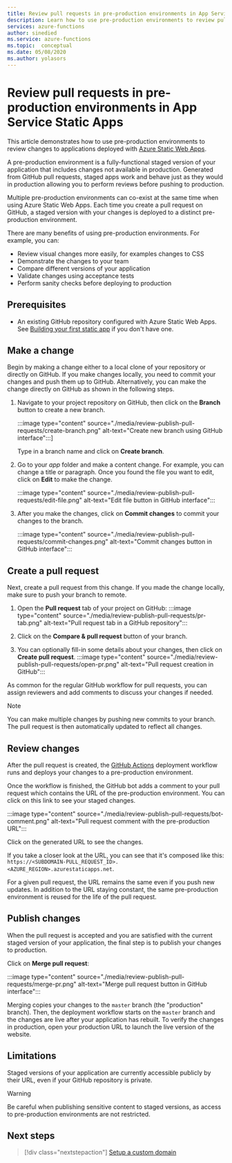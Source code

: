```yaml
---
title: Review pull requests in pre-production environments in App Service Static Apps
description: Learn how to use pre-production environments to review pull requests changes in App Service Static Apps.
services: azure-functions
author: sinedied
ms.service: azure-functions
ms.topic:  conceptual
ms.date: 05/08/2020
ms.author: yolasors
---
```


# Review pull requests in pre-production environments in App Service Static Apps

This article demonstrates how to use pre-production environments to review changes to applications deployed with [Azure Static Web Apps](overview.md).


A pre-production environment is a fully-functional staged version of your application that includes changes not available in production. Generated from GitHub pull requests, staged apps work and behave just as they would in production allowing you to perform reviews before pushing to production.

Multiple pre-production environments can co-exist at the same time when using Azure Static Web Apps. Each time you create a pull request on GitHub, a staged version with your changes is deployed to a distinct pre-production environment.

There are many benefits of using pre-production environments. For example, you can:
- Review visual changes more easily, for examples changes to CSS
- Demonstrate the changes to your team
- Compare different versions of your application
- Validate changes using acceptance tests
- Perform sanity checks before deploying to production

## Prerequisites

- An existing GitHub repository configured with Azure Static Web Apps. See [Building your first static app](getting-started.md) if you don't have one.

## Make a change

Begin by making a change either to a local clone of your repository or directly on GitHub. If you make changes locally, you need to commit your changes and push them up to GitHub. Alternatively, you can make the change directly on GitHub as shown in the following steps.

1. Navigate to your project repository on GitHub, then click on the **Branch** button to create a new branch.

    :::image type="content" source="./media/review-publish-pull-requests/create-branch.png" alt-text="Create new branch using GitHub interface":::]

    Type in a branch name and click on **Create branch**.

1. Go to your _app_ folder and make a content change. For example, you can change a title or paragraph. Once you found the file you want to edit, click on **Edit** to make the change.
    
    :::image type="content" source="./media/review-publish-pull-requests/edit-file.png" alt-text="Edit file button in GitHub interface":::

1. After you make the changes, click on **Commit changes** to commit your changes to the branch.

    :::image type="content" source="./media/review-publish-pull-requests/commit-changes.png" alt-text="Commit changes button in GitHub interface":::

## Create a pull request

Next, create a pull request from this change. If you made the change locally, make sure to push your branch to remote.

1. Open the **Pull request** tab of your project on GitHub:
    :::image type="content" source="./media/review-publish-pull-requests/pr-tab.png" alt-text="Pull request tab in a GitHub repository":::

1. Click on the **Compare & pull request** button of your branch.

1. You can optionally fill-in some details about your changes, then click on **Create pull request**.
    :::image type="content" source="./media/review-publish-pull-requests/open-pr.png" alt-text="Pull request creation in GitHub":::

As common for the regular GitHub workflow for pull requests, you can assign reviewers and add comments to discuss your changes if needed.

> [!NOTE]
> You can make multiple changes by pushing new commits to your branch. The pull request is then automatically updated to reflect all changes.
 
## Review changes

After the pull request is created, the [GitHub Actions](https://github.com/features/actions) deployment workflow runs and deploys your changes to a pre-production environment.

Once the workflow is finished, the GitHub bot adds a comment to your pull request which contains the URL of the pre-production environment. You can click on this link to see your staged changes.

:::image type="content" source="./media/review-publish-pull-requests/bot-comment.png" alt-text="Pull request comment with the pre-production URL":::

Click on the generated URL to see the changes.

If you take a closer look at the URL, you can see that it's composed like this: `https://<SUBDOMAIN-PULL_REQUEST_ID>.<AZURE_REGION>.azurestaticapps.net`.

For a given pull request, the URL remains the same even if you push new updates. In addition to the URL staying constant, the same pre-production environment is reused for the life of the pull request.

## Publish changes 

When the pull request is accepted and you are satisfied with the current staged version of your application, the final step is to publish your changes to production.

Click on **Merge pull request**:

:::image type="content" source="./media/review-publish-pull-requests/merge-pr.png" alt-text="Merge pull request button in GitHub interface":::

Merging copies your changes to the `master` branch (the "production" branch). Then, the deployment workflow starts on the `master` branch and the changes are live after your application has rebuilt. To verify the changes in production,  open your production URL to launch the live version of the website.

## Limitations

Staged versions of your application are currently accessible publicly by their URL, even if your GitHub repository is private.

> [!WARNING]
> Be careful when publishing sensitive content to staged versions, as access to pre-production environments are not restricted.

## Next steps


> [!div class="nextstepaction"]
> [Setup a custom domain](custom-domain.md)
